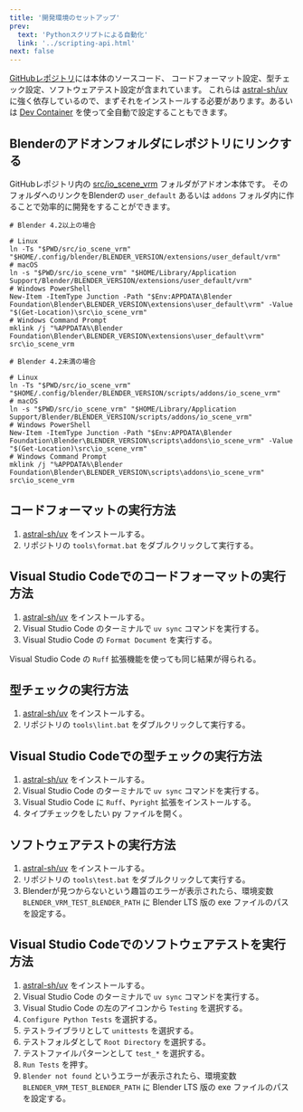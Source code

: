 ```yaml
---
title: '開発環境のセットアップ'
prev:
  text: 'Pythonスクリプトによる自動化'
  link: '../scripting-api.html'
next: false
---
```


[GitHubレポジトリ](https://github.com/saturday06/VRM-Addon-for-Blender)には本体のソースコード、
コードフォーマット設定、型チェック設定、ソフトウェアテスト設定が含まれています。
これらは [astral-sh/uv](https://docs.astral.sh/uv/)
に強く依存しているので、まずそれをインストールする必要があります。あるいは
[Dev Container](https://containers.dev/)
を使って全自動で設定することもできます。

## Blenderのアドオンフォルダにレポジトリにリンクする

GitHubレポジトリ内の
[src/io_scene_vrm](https://github.com/saturday06/VRM-Addon-for-Blender/tree/main/src/io_scene_vrm)
フォルダがアドオン本体です。 そのフォルダへのリンクをBlenderの `user_default`
あるいは `addons` フォルダ内に作ることで効率的に開発をすることができます。

```text
# Blender 4.2以上の場合

# Linux
ln -Ts "$PWD/src/io_scene_vrm" "$HOME/.config/blender/BLENDER_VERSION/extensions/user_default/vrm"
# macOS
ln -s "$PWD/src/io_scene_vrm" "$HOME/Library/Application Support/Blender/BLENDER_VERSION/extensions/user_default/vrm"
# Windows PowerShell
New-Item -ItemType Junction -Path "$Env:APPDATA\Blender Foundation\Blender\BLENDER_VERSION\extensions\user_default\vrm" -Value "$(Get-Location)\src\io_scene_vrm"
# Windows Command Prompt
mklink /j "%APPDATA%\Blender Foundation\Blender\BLENDER_VERSION\extensions\user_default\vrm" src\io_scene_vrm

# Blender 4.2未満の場合

# Linux
ln -Ts "$PWD/src/io_scene_vrm" "$HOME/.config/blender/BLENDER_VERSION/scripts/addons/io_scene_vrm"
# macOS
ln -s "$PWD/src/io_scene_vrm" "$HOME/Library/Application Support/Blender/BLENDER_VERSION/scripts/addons/io_scene_vrm"
# Windows PowerShell
New-Item -ItemType Junction -Path "$Env:APPDATA\Blender Foundation\Blender\BLENDER_VERSION\scripts\addons\io_scene_vrm" -Value "$(Get-Location)\src\io_scene_vrm"
# Windows Command Prompt
mklink /j "%APPDATA%\Blender Foundation\Blender\BLENDER_VERSION\scripts\addons\io_scene_vrm" src\io_scene_vrm
```

## コードフォーマットの実行方法

1. [astral-sh/uv](https://docs.astral.sh/uv/) をインストールする。
2. リポジトリの `tools\format.bat` をダブルクリックして実行する。

## Visual Studio Codeでのコードフォーマットの実行方法

1. [astral-sh/uv](https://docs.astral.sh/uv/) をインストールする。
2. Visual Studio Code のターミナルで `uv sync` コマンドを実行する。
3. Visual Studio Code の `Format Document` を実行する。

Visual Studio Code の `Ruff` 拡張機能を使っても同じ結果が得られる。

## 型チェックの実行方法

1. [astral-sh/uv](https://docs.astral.sh/uv/) をインストールする。
2. リポジトリの `tools\lint.bat` をダブルクリックして実行する。

## Visual Studio Codeでの型チェックの実行方法

1. [astral-sh/uv](https://docs.astral.sh/uv/) をインストールする。
2. Visual Studio Code のターミナルで `uv sync` コマンドを実行する。
3. Visual Studio Code に `Ruff`、`Pyright` 拡張をインストールする。
4. タイプチェックをしたい py ファイルを開く。

## ソフトウェアテストの実行方法

1. [astral-sh/uv](https://docs.astral.sh/uv/) をインストールする。
2. リポジトリの `tools\test.bat` をダブルクリックして実行する。
3. Blenderが見つからないという趣旨のエラーが表示されたら、環境変数
   `BLENDER_VRM_TEST_BLENDER_PATH` に Blender LTS 版の exe
   ファイルのパスを設定する。

## Visual Studio Codeでのソフトウェアテストを実行方法

1. [astral-sh/uv](https://docs.astral.sh/uv/) をインストールする。
2. Visual Studio Code のターミナルで `uv sync` コマンドを実行する。
3. Visual Studio Code の左のアイコンから `Testing` を選択する。
4. `Configure Python Tests` を選択する。
5. テストライブラリとして `unittests` を選択する。
6. テストフォルダとして `Root Directory` を選択する。
7. テストファイルパターンとして `test_*` を選択する。
8. `Run Tests` を押す。
9. `Blender not found` というエラーが表示されたら、環境変数
   `BLENDER_VRM_TEST_BLENDER_PATH` に Blender LTS 版の exe
   ファイルのパスを設定する。
